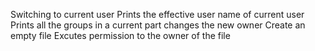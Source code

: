 Switching to current user
Prints the effective user name of current user
Prints all the groups in a current part
changes the new owner
Create an empty file
Excutes permission to the owner of the file
